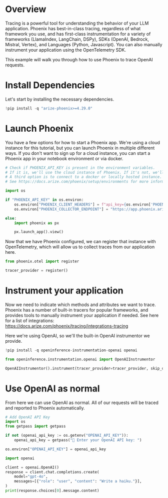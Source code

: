 # Overview
Tracing is a powerful tool for understanding the behavior of your LLM application. Phoenix has best-in-class tracing, regardless of what framework you use, and has first-class instrumentation for a variety of frameworks (LlamaIndex, LangChain, DSPy),  SDKs (OpenAI, Bedrock, Mistral, Vertex), and Languages (Python, Javascript). You can also manually instrument your application using the OpenTelemetry SDK.

This example will walk you through how to use Phoenix to trace OpenAI requests.

# Install Dependencies
Let's start by installing the necessary dependencies.


```python
!pip install -q "arize-phoenix>=4.29.0"
```

# Launch Phoenix

You have a few options for how to start a Phoenix app. We're using a cloud instance for this tutorial, but you can launch Phoenix in multiple different ways. If you don't want to sign up for a cloud instance, you can start a Phoenix app in your notebook environment or via docker.


```python
# Check if PHOENIX_API_KEY is present in the environment variables.
# If it is, we'll use the cloud instance of Phoenix. If it's not, we'll start a local instance.
# A third option is to connect to a docker or locally hosted instance.
# See https://docs.arize.com/phoenix/setup/environments for more information.

import os

if "PHOENIX_API_KEY" in os.environ:
    os.environ["PHOENIX_CLIENT_HEADERS"] = f"api_key={os.environ['PHOENIX_API_KEY']}"
    os.environ["PHOENIX_COLLECTOR_ENDPOINT"] = "https://app.phoenix.arize.com"

else:
    import phoenix as px

    px.launch_app().view()
```

Now that we have Phoenix configured, we can register that instance with OpenTelemetry, which will allow us to collect traces from our application here.


```python
from phoenix.otel import register

tracer_provider = register()
```

# Instrument your application

Now we need to indicate which methods and attributes we want to trace. Phoenix has a number of built-in tracers for popular frameworks, and provides tools to manually instrument your application if needed. See here for a list of integrations: https://docs.arize.com/phoenix/tracing/integrations-tracing

Here we're using OpenAI, so we'll the built-in OpenAI instrumentor we provide.


```python
!pip install -q openinference-instrumentation-openai openai
```


```python
from openinference.instrumentation.openai import OpenAIInstrumentor

OpenAIInstrumentor().instrument(tracer_provider=tracer_provider, skip_dep_check=True)
```

# Use OpenAI as normal

From here we can use OpenAI as normal. All of our requests will be traced and reported to Phoenix automatically.


```python
# Add OpenAI API Key
import os
from getpass import getpass

if not (openai_api_key := os.getenv("OPENAI_API_KEY")):
    openai_api_key = getpass("🔑 Enter your OpenAI API key: ")

os.environ["OPENAI_API_KEY"] = openai_api_key
```


```python
import openai

client = openai.OpenAI()
response = client.chat.completions.create(
    model="gpt-4o",
    messages=[{"role": "user", "content": "Write a haiku."}],
)
print(response.choices[0].message.content)
```
